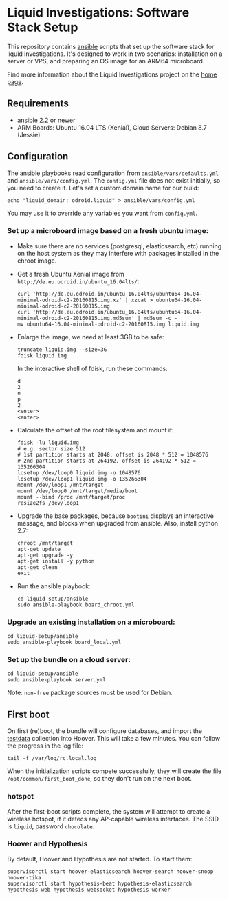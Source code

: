# Liquid Investigations: Software Stack Setup
This repository contains [ansible](http://docs.ansible.com/ansible/) scripts
that set up the software stack for liquid investigations. It's designed to work
in two scenarios: installation on a server or VPS, and preparing an OS image
for an ARM64 microboard.

Find more information about the Liquid Investigations project on the
[home page](https://liquidinvestigations.org/wordpress).


## Requirements
* ansible 2.2 or newer
* ARM Boards: Ubuntu 16.04 LTS (Xenial), Cloud Servers: Debian 8.7 (Jessie)


## Configuration
The ansible playbooks read configuration from `ansible/vars/defaults.yml` and
`ansible/vars/config.yml`. The `config.yml` file does not exist initially, so
you need to create it. Let's set a custom domain name for our build:

```shell
echo "liquid_domain: odroid.liquid" > ansible/vars/config.yml
```

You may use it to override any variables you want from `config.yml`.


### Set up a microboard image based on a fresh ubuntu image:
* Make sure there are no services (postgresql, elasticsearch, etc) running on
  the host system as they may interfere with packages installed in the chroot
  image.

* Get a fresh Ubuntu Xenial image from `http://de.eu.odroid.in/ubuntu_16.04lts/`:

   ```
   curl 'http://de.eu.odroid.in/ubuntu_16.04lts/ubuntu64-16.04-minimal-odroid-c2-20160815.img.xz' | xzcat > ubuntu64-16.04-minimal-odroid-c2-20160815.img
   curl 'http://de.eu.odroid.in/ubuntu_16.04lts/ubuntu64-16.04-minimal-odroid-c2-20160815.img.md5sum' | md5sum -c -
   mv ubuntu64-16.04-minimal-odroid-c2-20160815.img liquid.img
   ```

* Enlarge the image, we need at least 3GB to be safe:

   ```
   truncate liquid.img --size=3G
   fdisk liquid.img
   ```

  In the interactive shell of fdisk, run these commands:

   ```
   d
   2
   n
   p
   2
   <enter>
   <enter>
   ```

* Calculate the offset of the root filesystem and mount it:

   ```
   fdisk -lu liquid.img
   # e.g. sector size 512
   # 1st partition starts at 2048, offset is 2048 * 512 = 1048576
   # 2nd partition starts at 264192, offset is 264192 * 512 = 135266304
   losetup /dev/loop0 liquid.img -o 1048576
   losetup /dev/loop1 liquid.img -o 135266304
   mount /dev/loop1 /mnt/target
   mount /dev/loop0 /mnt/target/media/boot
   mount --bind /proc /mnt/target/proc
   resize2fs /dev/loop1
   ```

* Upgrade the base packages, because `bootini` displays an interactive message,
  and blocks when upgraded from ansible. Also, install python 2.7:

   ```
   chroot /mnt/target
   apt-get update
   apt-get upgrade -y
   apt-get install -y python
   apt-get clean
   exit
   ```

* Run the ansible playbook:

   ```
   cd liquid-setup/ansible
   sudo ansible-playbook board_chroot.yml
   ```


### Upgrade an existing installation on a microboard:
```
cd liquid-setup/ansible
sudo ansible-playbook board_local.yml
```


### Set up the bundle on a cloud server:
```
cd liquid-setup/ansible
sudo ansible-playbook server.yml
```

Note: `non-free` package sources must be used for Debian.


## First boot
On first (re)boot, the bundle will configure databases, and import the
[testdata](https://github.com/hoover/testdata) collection into Hoover. This
will take a few minutes. You can follow the progress in the log file:

```
tail -f /var/log/rc.local.log
```

When the initialization scripts compete successfully, they will create the file
`/opt/common/first_boot_done`, so they don't run on the next boot.

### hotspot
After the first-boot scripts complete, the system will attempt to create a
wireless hotspot, if it detecs any AP-capable wireless interfaces. The SSID is
`liquid`, password `chocolate`.

### Hoover and Hypothesis
By default, Hoover and Hypothesis are not started. To start them:

```
supervisorctl start hoover-elasticsearch hoover-search hoover-snoop hoover-tika
supervisorctl start hypothesis-beat hypothesis-elasticsearch hypothesis-web hypothesis-websocket hypothesis-worker
```
